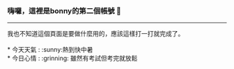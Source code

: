 ### 嗨囉，這裡是bonny的第二個帳號 👋
<hr>
我也不知道這個頁面是要做什麼用的，應該這樣打一打就完成了。
<br>
<br>
* 今天天氣 : :sunny:熱到快中暑
<br>
* 今日心情 : :grinning: 雖然有考試但考完就放鬆
